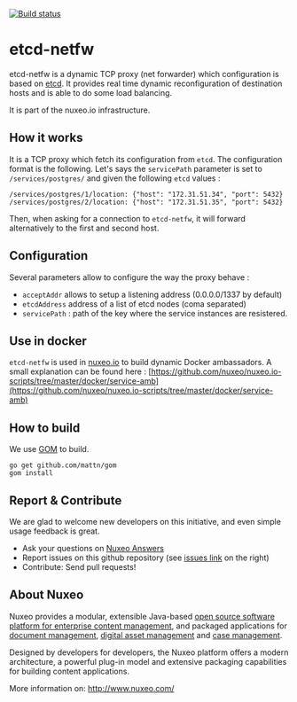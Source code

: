 [![Build status](https://api.travis-ci.org/nuxeo/etcd-netfw.svg)](https://travis-ci.org/nuxeo/etcd-netfw)

etcd-netfw
==========

etcd-netfw is a dynamic TCP proxy (net forwarder) which configuration is based on [etcd](https://github.com/coreos/etcd). It provides real time dynamic reconfiguration of destination hosts and is able to do some load balancing.

It is part of the nuxeo.io infrastructure.


How it works
------------

It is a TCP proxy which fetch its configuration from `etcd`. The configuration format is the following. Let's says the `servicePath` parameter is set to `/services/postgres/` and given the following `etcd` values :

    /services/postgres/1/location: {"host": "172.31.51.34", "port": 5432}
    /services/postgres/2/location: {"host": "172.31.51.35", "port": 5432}

Then, when asking for a connection to `etcd-netfw`, it will forward alternatively to the first and second host.

Configuration
-------------

Several parameters allow to configure the way the proxy behave :

 * `acceptAddr` allows to setup a listening address (0.0.0.0/1337 by default)
 * `etcdAddress` address of a list of etcd nodes (coma separated)
 * `servicePath` : path of the key where the service instances are resistered.

Use in docker
-------------

`etcd-netfw` is used in [nuxeo.io](https://github.com/nuxeo/nuxeo.io) to build dynamic Docker ambassadors. A small explanation can be found here : [https://github.com/nuxeo/nuxeo.io-scripts/tree/master/docker/service-amb](https://github.com/nuxeo/nuxeo.io-scripts/tree/master/docker/service-amb)

How to build
------------

We use [GOM](https://github.com/mattn/gom) to build.

    go get github.com/mattn/gom
    gom install


Report & Contribute
-------------------

We are glad to welcome new developers on this initiative, and even simple usage feedback is great.
- Ask your questions on [Nuxeo Answers](http://answers.nuxeo.com)
- Report issues on this github repository (see [issues link](http://github.com/nuxeo/etcd-netfw/issues) on the right)
- Contribute: Send pull requests!


About Nuxeo
-----------

Nuxeo provides a modular, extensible Java-based
[open source software platform for enterprise content management](http://www.nuxeo.com/en/products/ep),
and packaged applications for [document management](http://www.nuxeo.com/en/products/document-management),
[digital asset management](http://www.nuxeo.com/en/products/dam) and
[case management](http://www.nuxeo.com/en/products/case-management).

Designed by developers for developers, the Nuxeo platform offers a modern
architecture, a powerful plug-in model and extensive packaging
capabilities for building content applications.

More information on: <http://www.nuxeo.com/>
